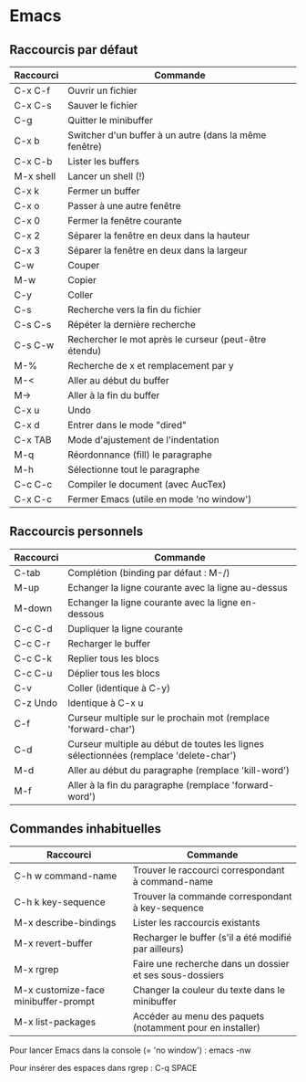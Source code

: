 # Emacs

## Raccourcis par défaut

Raccourci   | Commande
----------- | --------
C-x C-f		| Ouvrir un fichier
C-x C-s		| Sauver le fichier
C-g	        | Quitter le minibuffer
C-x b       | Switcher d'un buffer à un autre (dans la même fenêtre)
C-x C-b     | Lister les buffers
M-x shell   | Lancer un shell (!)
C-x k       | Fermer un buffer
C-x o       | Passer à une autre fenêtre
C-x 0       | Fermer la fenêtre courante
C-x 2       | Séparer la fenêtre en deux dans la hauteur
C-x 3       | Séparer la fenêtre en deux dans la largeur
C-w         | Couper
M-w         | Copier
C-y         | Coller
C-s         | Recherche vers la fin du fichier
C-s C-s     | Répéter la dernière recherche
C-s C-w     | Rechercher le mot après le curseur (peut-être étendu)
M-% <x> <y> | Recherche de x et remplacement par y
M-<         | Aller au début du buffer
M->         | Aller à la fin du buffer
C-x u       | Undo
C-x d       | Entrer dans le mode "dired"
C-x TAB     | Mode d'ajustement de l'indentation
M-q         | Réordonnance (fill) le paragraphe
M-h         | Sélectionne tout le paragraphe
C-c C-c     | Compiler le document (avec AucTex)
C-x C-c     | Fermer Emacs (utile en mode 'no window')

## Raccourcis personnels

Raccourci   | Commande
----------- | --------
C-tab       | Complétion (binding par défaut : M-/)
M-up        | Echanger la ligne courante avec la ligne au-dessus
M-down      | Echanger la ligne courante avec la ligne en-dessous
C-c C-d     | Dupliquer la ligne courante
C-c C-r     | Recharger le buffer
C-c C-k     | Replier tous les blocs
C-c C-u     | Déplier tous les blocs
C-v         | Coller (identique à C-y)
C-z  Undo   | Identique à C-x u
C-f         | Curseur multiple sur le prochain mot (remplace 'forward-char')
C-d         | Curseur multiple au début de toutes les lignes sélectionnées (remplace 'delete-char')
M-d         | Aller au début du paragraphe (remplace 'kill-word')
M-f         | Aller à la fin du paragraphe (remplace 'forward-word')

## Commandes inhabituelles

Raccourci                            | Commande
------------------------------------ | --------
C-h w command-name                   | Trouver le raccourci correspondant à command-name
C-h k key-sequence                   | Trouver la commande correspondant à key-sequence
M-x describe-bindings                | Lister les raccourcis existants
M-x revert-buffer                    | Recharger le buffer (s'il a été modifié par ailleurs)
M-x rgrep                            | Faire une recherche dans un dossier et ses sous-dossiers
M-x customize-face minibuffer-prompt | Changer la couleur du texte dans le minibuffer
M-x list-packages                    | Accéder au menu des paquets (notamment pour en installer)

Pour lancer Emacs dans la console (= 'no window') : emacs -nw

Pour insérer des espaces dans rgrep : C-q SPACE
